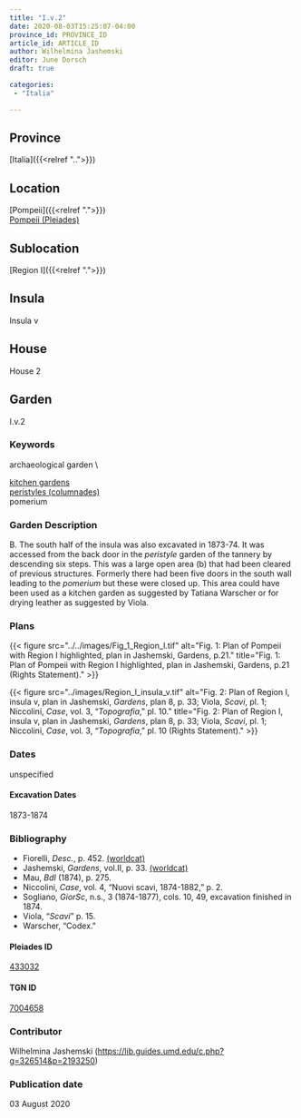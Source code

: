 ```yaml
---
title: "I.v.2"
date: 2020-08-03T15:25:07-04:00
province_id: PROVINCE_ID
article_id: ARTICLE_ID
author: Wilhelmina Jashemski
editor: June Dorsch
draft: true

categories:
 - "Italia"

---
```


## Province

[Italia]({{<relref "..">}})

<!--### Province Description-->

<!-- DESCRIPTION -->


## Location

[Pompeii]({{<relref ".">}}) \
[Pompeii (Pleiades)](https://pleiades.stoa.org/places/433032)

<!--### Location Description-->

<!-- LEAVE THIS BLANK FOR NOW -->

## Sublocation

[Region I]({{<relref ".">}})

<!--### Sublocation Description-->

<!-- DESCRIPTION -->

## Insula

Insula v

## House

House 2

## Garden

I.v.2

### Keywords

archaeological garden \

[kitchen gardens](http://vocab.getty.edu/page/aat/300008110) \
[peristyles (columnades)](http://vocab.getty.edu/page/aat/300004029) \
pomerium

### Garden Description

B. The south half of the insula was also excavated in 1873-74. It was accessed from the back door in the *peristyle* garden of the tannery by descending six steps. This was a large open area (b) that had been cleared of previous structures. Formerly there had been five doors in the south wall leading to the *pomerium* but these were closed up. This area could have been used as a kitchen garden as suggested by Tatiana Warscher or for drying leather as suggested by Viola.

<!--### Maps-->

<!--
OLD WAY (DO NOT USE)
![alt_text](../../images/image_name.ext)
*CAPTION*

NEW WAY ↓↓↓↓
{{< figure src="../../images/image_name.ext" alt="ALT_TEXT" title="CAPTION" >}}
-->

### Plans

{{< figure src="../../images/Fig_1_Region_I.tif" alt="Fig. 1: Plan of Pompeii with Region I highlighted, plan in Jashemski, Gardens, p.21." title="Fig. 1: Plan of Pompeii with Region I highlighted, plan in Jashemski, Gardens, p.21 (Rights Statement)." >}}

{{< figure src="../images/Region_I_insula_v.tif" alt="Fig. 2: Plan of Region I, insula v, plan in Jashemski, *Gardens*, plan 8, p. 33; Viola, *Scavi*, pl. 1; Niccolini, *Case*, vol. 3, “*Topografia*,” pl. 10." title="Fig. 2: Plan of Region I, insula v, plan in Jashemski, *Gardens*, plan 8, p. 33; Viola, *Scavi*, pl. 1; Niccolini, *Case*, vol. 3, “*Topografia*,” pl. 10 (Rights Statement)." >}}

<!--### Images-->


### Dates

unspecified

#### Excavation Dates

1873-1874

### Bibliography

* Fiorelli, *Desc.*, p. 452. [(worldcat)](http://www.worldcat.org/oclc/908272023)
* Jashemski, *Gardens*, vol.II, p. 33. [(worldcat)](http://www.worldcat.org/oclc/921816405)
* Mau, *BdI* (1874), p. 275.
* Niccolini, *Case*, vol. 4, “Nuovi scavi, 1874-1882,” p. 2.
* Sogliano, *GiorSc*, n.s., 3 (1874-1877), cols. 10, 49, excavation finished in 1874.
* Viola, “*Scavi*” p. 15.
* Warscher, “Codex."

<!--#### Periodo ID-->

<!-- [PERIODO_ID](https://pleiades.stoa.org/places/PLEIADES_ID) -->

#### Pleiades ID

[433032](https://pleiades.stoa.org/places/433032)

#### TGN ID

[7004658](http://vocab.getty.edu/page/tgn/7004658)

### Contributor

Wilhelmina Jashemski (https://lib.guides.umd.edu/c.php?g=326514&p=2193250)

### Publication date

03 August 2020

<!--### Related articles-->

<!-- Links to other related articles. Leave blank for now -->
